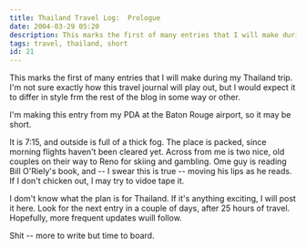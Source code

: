 ```yaml
---
title: Thailand Travel Log:  Prologue
date: 2004-03-29 05:20
description: This marks the first of many entries that I will make during my Thailand trip.  I'm not sure exactly how this travel journal will play out, but I would expect it to differ in style frm the rest of the blog in some way or other.  I'm making this entry from my PDA at the Baton Rouge airport, so it may be short.
tags: travel, thailand, short
id: 21
---
```

This marks the first of many entries that I will make during my Thailand trip.  I'm not sure exactly how this travel journal will play out, but I would expect it to differ in style frm the rest of the blog in some way or other.

I'm making this entry from my PDA at the Baton Rouge airport, so it may be short.

It is 7:15, and outside is full of a thick fog.  The place is packed, since morning flights haven't been cleared yet.  Across from me is two nice, old couples on their way to Reno for skiing and gambling.  Ome guy is reading Bill O'Riely's book, and -- I swear this is true -- moving his lips as he reads.  If I don't chicken out, I may try to vidoe tape it.

I dom't know what the plan is for Thailand.  If it's anything exciting, I will post it here.  Look for the next entry in a couple of days, after 25 hours of travel.  Hopefully, more frequent updates wuill follow.

Shit -- more to write but time to board.
